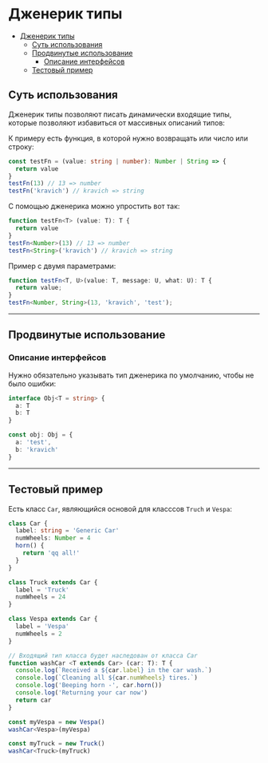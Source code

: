 
# Дженерик типы

- [Дженерик типы](#дженерик-типы)
  - [Суть использования](#суть-использования)
  - [Продвинутые использование](#продвинутые-использование)
    - [Описание интерфейсов](#описание-интерфейсов)
  - [Тестовый пример](#тестовый-пример)


## Суть использования

Дженерик типы позволяют писать динамически входящие типы, которые позволяют избавиться от массивных описаний типов: 

К примеру есть функция, в которой нужно возвращать или число или строку: 

```ts
const testFn = (value: string | number): Number | String => {
  return value
}
testFn(13) // 13 => number
testFn('kravich') // kravich => string
```

С помощью дженерика можно упростить вот так: 

```ts
function testFn<T> (value: T): T {
  return value
}
testFn<Number>(13) // 13 => number
testFn<String>('kravich') // kravich => string
```

Пример с двумя параметрами: 

```ts
function testFn<T, U>(value: T, message: U, what: U): T {
  return value;
}
testFn<Number, String>(13, 'kravich', 'test');
```
***

## Продвинутые использование 

### Описание интерфейсов

Нужно обязательно указывать тип дженерика по умолчанию, чтобы не было ошибки: 

```ts
interface Obj<T = string> {
  a: T
  b: T
}

const obj: Obj = {
  a: 'test',
  b: 'kravich'
}
```
***

## Тестовый пример

Есть класс `Car`, являющийся основой для класссов `Truch` и `Vespa`:

```ts
class Car {
  label: string = 'Generic Car'
  numWheels: Number = 4
  horn() {
    return 'qq all!'
  }
}

class Truck extends Car {
  label = 'Truck'
  numWheels = 24
}

class Vespa extends Car {
  label = 'Vespa'
  numWheels = 2
}

// Входящий тип класса будет наследован от класса Car
function washCar <T extends Car> (car: T): T {
  console.log(`Received a ${car.label} in the car wash.`)
  console.log(`Cleaning all ${car.numWheels} tires.`)
  console.log('Beeping horn -', car.horn())
  console.log('Returning your car now')
  return car
}

const myVespa = new Vespa()
washCar<Vespa>(myVespa)

const myTruck = new Truck()
washCar<Truck>(myTruck)
```

